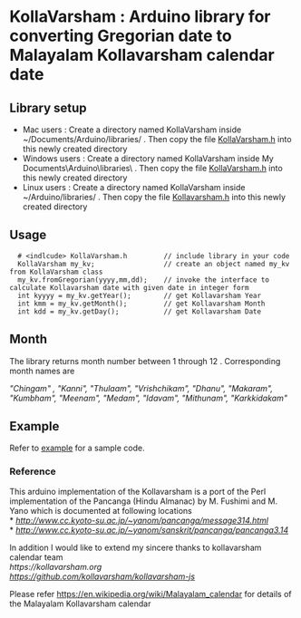 # KollaVarsham : Arduino  library  for converting Gregorian date to Malayalam Kollavarsham calendar date

## Library setup

* Mac users :  Create a directory named KollaVarsham inside ~/Documents/Arduino/libraries/ . Then copy the file [KollaVarsham.h](../master/src/KollaVarsham.h) into this newly created directory
* Windows users : Create a directory named KollaVarsham inside My Documents\Arduino\libraries\ . Then copy the file  [KollaVarsham.h](../master/src/KollaVarsham.h) into this newly created directory
* Linux users : Create a directory named KollaVarsham inside ~/Arduino/libraries/ . Then copy the file  [Kollavarsham.h](../master/src/KollaVarsham.h) into this newly created directory


## Usage

      # <indlcude> KollaVarsham.h         // include library in your code
      KollaVarsham my_kv;                 // create an object named my_kv from KollaVarsham class
      my_kv.fromGregorian(yyyy,mm,dd);    // invoke the interface to calculate Kollavarsham date with given date in integer form
      int kyyyy = my_kv.getYear();        // get Kollavarsham Year
      int kmm = my_kv.getMonth();         // get Kollavarsham Month
      int kdd = my_kv.getDay();           // get Kollavarsham Date

## Month

The library returns month number between 1 through 12 . Corresponding month names are

_"Chingam" , "Kanni", "Thulaam", "Vrishchikam", "Dhanu", "Makaram", "Kumbham", "Meenam", "Medam", "Idavam", "Mithunam", "Karkkidakam"_

## Example
Refer to [example](example) for a sample code.


### Reference
This arduino  implementation of the Kollavarsham is a port of the Perl implementation of the Pancanga (Hindu Almanac) by M. Fushimi and M. Yano which is documented at following locations                                  
      * _http://www.cc.kyoto-su.ac.jp/~yanom/pancanga/message314.html_             
      * _http://www.cc.kyoto-su.ac.jp/~yanom/sanskrit/pancanga/pancanga3.14_          
                                                          
In addition I would like to extend my sincere thanks to kollavarsham calendar team                                                                 
      _https://kollavarsham.org_                                      
      _https://github.com/kollavarsham/kollavarsham-js_
      
Please refer https://en.wikipedia.org/wiki/Malayalam_calendar for details of the Malayalam Kollavarsham calendar    
